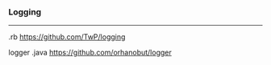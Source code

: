### Logging
---


.rb
https://github.com/TwP/logging

logger
.java
https://github.com/orhanobut/logger

```
```

```ruby
```

```
```

